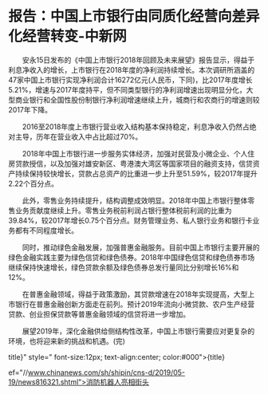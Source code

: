 # 报告：中国上市银行由同质化经营向差异化经营转变-中新网

　　安永15日发布的《中国上市银行2018年回顾及未来展望》报告显示，得益于利息净收入的增长，上市银行在2018年度的净利润持续增长。本次调研所涵盖的47家中国上市银行实现净利润合计16272亿元(人民币，下同)，比2017年度增长5.21%，增速与2017年度持平，但不同类型银行的净利润增速出现明显分化，大型商业银行和全国性股份制银行净利润增速继续上升，城商行和农商行的增速则较2017年下降。

　　2016至2018年度上市银行营业收入结构基本保持稳定，利息净收入仍然占绝对主导，历年在营业收入中占比超过70%。

　　2018年中国上市银行进一步服务实体经济，加强对民营及小微企业、个人住房贷款授信，以及加强对雄安新区、粤港澳大湾区等国家项目的融资支持，信贷资产持续保持较快增长，贷款占总资产的比重进一步上升至51.59%，较2017年提升2.22个百分点。

　　此外，零售业务持续提升，结构调整成效明显。2018年中国上市银行整体零售业务贡献度继续上升。零售业务税前利润占银行整体税前利润的比重为39.84%，较2017年增长0.75个百分点。财务管理业务、私人银行业务和银行卡业务都有不同程度增长。

　　同时，推动绿色金融发展，加强普惠金融服务。目前中国上市银行主要开展的绿色金融实践主要为绿色信贷和绿色债券。2018年中国绿色信贷和绿色债券市场继续保持快速增长，绿色贷款余额及绿色债券总发行量同比分别增长16%和12%。

　　在普惠金融领域，得益于政策激励，其贷款增速在2018年实现提高，大型上市银行在普惠金融创新方面走在前列。预计2019年流向小微贷款、农户生产经营贷款、创业担保贷款等普惠金融领域的信贷将进一步增加。

　　展望2019年，深化金融供给侧结构性改革，中国上市银行需要应对更复杂的环境，也将迎来新的挑战和机遇。(完)

title}" style=" font-size:12px; text-align:center; color:#000">{title}

ef="//www.chinanews.com/sh/shipin/cns-d/2019/05-19/news816321.shtml">消防机器人亮相街头
